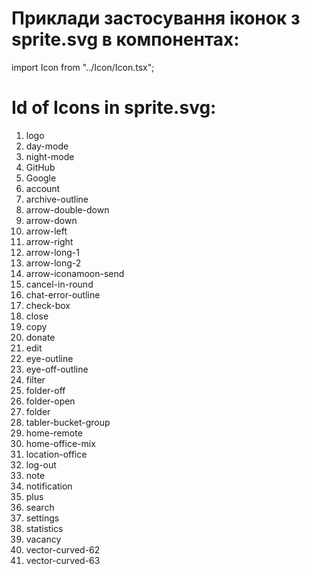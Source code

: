 # Приклади застосування іконок з sprite.svg в компонентах:

import Icon from "../Icon/Icon.tsx";

<Icon id="log-out" className="w-10 h-10 mt-6"></Icon>

<!--активний і неактивний стан, наприклад для перемикача теми світла/темна -->
<Icon id="day-mode" className="w-6 h-6 mx-3 my-1" dataActive={true}></Icon>
<Icon id="night-mode" className="w-6 h-6 mx-3 my-1" dataActive={false}></Icon>

<!--якщо іконка стилізується властивістю stroke, дивись перелік нижче -->
<Icon id="arrow-iconamoon-send" className="w-8 h-8 mt-4" useStroke></Icon>

# Id of Icons in sprite.svg:
1. logo  <!--логотип -->
2. day-mode  <!--сонечко -->
3. night-mode  <!--місяць -->
4. GitHub
5. Google
6. account  <!--профіль -->
7. archive-outline  <!--архів відгуків -->
8. arrow-double-down  <!--подвійна стрілка вниз -->
9. arrow-down  <!--стрілка вниз -->
10. arrow-left  <!--стрілка ліворуч -->
11. arrow-right  <!--стрілка праворуч -->
12. arrow-long-1  <!--стрілка довга -->
13. arrow-long-2  <!--стрілка довга -->
14. arrow-iconamoon-send  <!--фігурна стрілка -->  <!--СТИЛІЗУЄТЬСЯ stroke -->
15. cancel-in-round   <!--кольоровий хрестик в колі -->
16. chat-error-outline  <!--відмова -->
17. check-box  <!--чек-бокс кольоровий -->
18. close   <!--хрестик, закриття -->
19. copy  <!--скопіювати -->
20. donate  <!--донати -->
21. edit  <!--корегувати -->
22. eye-outline   <!--очко відкрите -->
23. eye-off-outline   <!--очко закрите -->
24. filter   <!--фільтр -->     <!--СТИЛІЗУЄТЬСЯ stroke -->
25. folder-off  <!--закрита папка -->
26. folder-open  <!--відкрита папка -->
27. folder  <!--папка -->
28. tabler-bucket-group  <!--групування -->  <!--СТИЛІЗУЄТЬСЯ stroke -->
29. home-remote   <!--дистанційно -->
30. home-office-mix  <!--змішаний формат -->
31. location-office  <!--офісний формат -->
32. log-out  <!--вихід -->  
33. note   <!--нотатки -->
34. notification   <!--notification повідомлення -->
35. plus   <!--плюс -->  
36. search  <!--пошук -->  
37. settings  <!--налаштування -->
38. statistics  <!--статистика -->
39. vacancy   <!--вакансії -->
40. vector-curved-62  <!--ізогнута стрілка -->
41. vector-curved-63  <!--ізогнута стрілка --> 
